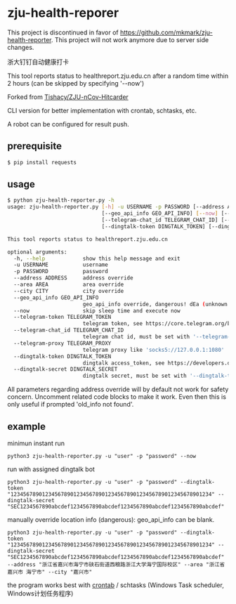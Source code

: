 # zju-health-reporer

This project is discontinued in favor of https://github.com/mkmark/zju-health-reporter. This project will not work anymore due to server side changes.

浙大钉钉自动健康打卡

This tool reports status to healthreport.zju.edu.cn after a random time within 2 hours (can be skipped by specifying '--now')

Forked from [Tishacy/ZJU-nCov-Hitcarder](https://github.com/Tishacy/ZJU-nCov-Hitcarder)

CLI version for better implementation with crontab, schtasks, etc.

A robot can be configured for result push.

## prerequisite

```bash
$ pip install requests
```

## usage

```bash
$ python zju-health-reporter.py -h
usage: zju-health-reporter.py [-h] -u USERNAME -p PASSWORD [--address ADDRESS] [--area AREA] [--city CITY]
                              [--geo_api_info GEO_API_INFO] [--now] [--telegram-token TELEGRAM_TOKEN]
                              [--telegram-chat_id TELEGRAM_CHAT_ID] [--telegram-proxy TELEGRAM_PROXY]
                              [--dingtalk-token DINGTALK_TOKEN] [--dingtalk-secret DINGTALK_SECRET]

This tool reports status to healthreport.zju.edu.cn

optional arguments:
  -h, --help            show this help message and exit
  -u USERNAME           username
  -p PASSWORD           password
  --address ADDRESS     address override
  --area AREA           area override
  --city CITY           city override
  --geo_api_info GEO_API_INFO
                        geo_api_info override, dangerous! dEa (unknown property) changes everytime
  --now                 skip sleep time and execute now
  --telegram-token TELEGRAM_TOKEN
                        telegram token, see https://core.telegram.org/bots
  --telegram-chat_id TELEGRAM_CHAT_ID
                        telegram chat id, must be set with '--telegram-token'
  --telegram-proxy TELEGRAM_PROXY
                        telegram proxy like 'socks5://127.0.0.1:1080'
  --dingtalk-token DINGTALK_TOKEN
                        dingtalk access_token, see https://developers.dingtalk.com/document/app/custom-robot-access
  --dingtalk-secret DINGTALK_SECRET
                        dingtalk secret, must be set with '--dingtalk-token'
```

All parameters regarding address override will by default not work for safety concern. Uncomment related code blocks to make it work. Even then this is only useful if prompted 'old_info not found'.

## example

minimun instant run

```
python3 zju-health-reporter.py -u "user" -p "password" --now
```

run with assigned dingtalk bot

```
python3 zju-health-reporter.py -u "user" -p "password" --dingtalk-token "1234567890123456789012345678901234567890123456789012345678901234" --dingtalk-secret "SEC1234567890abcdef1234567890abcdef1234567890abcdef1234567890abcdef"
```

manually override location info (dangerous):
geo_api_info can be blank.

```
python3 zju-health-reporter.py -u "user" -p "password" --dingtalk-token "1234567890123456789012345678901234567890123456789012345678901234" --dingtalk-secret "SEC1234567890abcdef1234567890abcdef1234567890abcdef1234567890abcdef" --address "浙江省嘉兴市海宁市硖石街道西粮路浙江大学海宁国际校区" --area "浙江省 嘉兴市 海宁市" --city "嘉兴市"
```

the program works best with [crontab](https://en.wikipedia.org/wiki/Cron) / schtasks (Windows Task scheduler, Windows计划任务程序)

